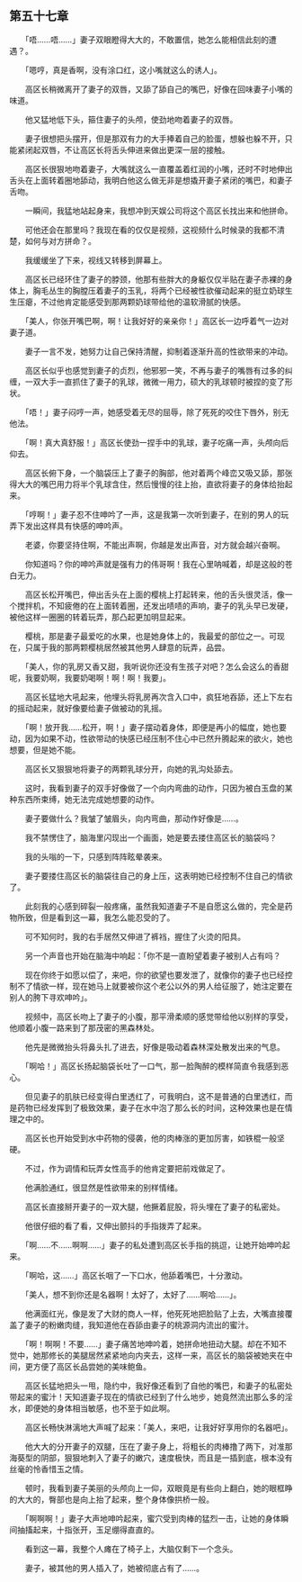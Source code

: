 ## 第五十七章

　　「唔……唔……」妻子双眼瞪得大大的，不敢置信，她怎么能相信此刻的遭遇？。

　　「嗯哼，真是香啊，没有涂口红，这小嘴就这么的诱人」。

　　高区长稍微离开了妻子的双唇，又舔了舔自己的嘴巴，好像在回味妻子小嘴的味道。

　　他又猛地低下头，箍住妻子的头颅，使劲地吻着妻子的双唇。

　　妻子很想把头摆开，但是那双有力的大手捧着自己的脸蛋，想躲也躲不开，只能紧闭起双唇，不让高区长将舌头伸进来做出更深一层的接触。

　　高区长很狠地吻着妻子，大嘴就这么一直覆盖着红润的小嘴，还时不时地伸出舌头在上面转着圈地舔动，我明白他这么做无非是想撬开妻子紧闭的嘴巴，和妻子舌吻。

　　一瞬间，我猛地站起身来，我想冲到天娱公司将这个高区长找出来和他拼命。

　　可他还会在那里吗？我现在看的仅仅是视频，这视频什么时候录的我都不清楚，如何与对方拼命？。

　　我缓缓坐了下来，视线又转移到屏幕上。

　　高区长已经环住了妻子的脖颈，他那有些胖大的身躯仅仅半贴在妻子赤裸的身体上，胸毛丛生的胸膛压着妻子的玉乳，将两个已经被性欲催动起来的挺立奶球生生压瘪，不过他肯定能感受到那两颗奶球带给他的温软滑腻的快感。

　　「美人，你张开嘴巴啊，啊！让我好好的亲亲你！」高区长一边呼着气一边对妻子道。

　　妻子一言不发，她努力让自己保持清醒，抑制着逐渐升高的性欲带来的冲动。

　　高区长似乎也感觉到妻子的贞烈，他邪邪一笑，不再与妻子的嘴唇有过多的纠缠，一双大手一直抓住了妻子的乳球，微微一用力，硕大的乳球顿时被捏的变了形状。

　　「唔！」妻子闷哼一声，她感受着无尽的屈辱，除了死死的咬住下唇外，别无他法。

　　「啊！真大真舒服！」高区长使劲一捏手中的乳球，妻子吃痛一声，头颅向后仰去。

　　高区长俯下身，一个脑袋压上了妻子的胸部，他对着两个峰峦又吸又舔，那张得大大的嘴巴用力将半个乳球含住，然后慢慢的往上抬，直欲将妻子的身体给抬起来。

　　「哼啊！」妻子忍不住呻吟了一声，这是我第一次听到妻子，在别的男人的玩弄下发出这样具有快感的呻吟声。

　　老婆，你要坚持住啊，不能出声啊，你越是发出声音，对方就会越兴奋啊。

　　你知道吗？你的呻吟声就是强有力的伟哥啊！我在心里呐喊着，却是这般的苍白无力。

　　高区长松开嘴巴，伸出舌头在上面的樱桃上打起转来，他的舌头很灵活，像一个搅拌机，不知疲倦的在上面转着圈，还发出啧啧的声响，妻子的乳头早已发硬，被他这样一圈圈的转着玩弄，那凸起更加明显起来。

　　樱桃，那是妻子最爱吃的水果，也是她身体上的，我最爱的部位之一。可现在，只属于我的那两颗樱桃居然被其他男人肆意的玩弄，品尝。

　　「美人，你的乳房又香又甜，我听说你还没有生孩子对吧？怎么会这么的香甜呢，我要奶啊，我要奶喝啊！啊！啊！我要」。

　　高区长猛地大吼起来，他埋头将乳房再次含入口中，疯狂地吞舔，还上下左右的摇动起来，就好像要给妻子做被动的乳摇。

　　「啊！放开我……松开，啊！」妻子摆动着身体，即便是再小的幅度，她也要动，因为如果不动，性欲带动的快感已经压制不住心中已然升腾起来的欲火，她也想要，但是她不能。

　　高区长又狠狠地将妻子的两颗乳球分开，向她的乳沟处舔去。

　　这时，我看到妻子的双手好像做了一个向内弯曲的动作，只因为被白玉盘的某种东西所束缚，她无法完成她想要的动作。

　　妻子要做什么？我皱了皱眉头，向内弯曲，那动作好像是……。

　　我不禁愣住了，脑海里闪现出一个画面，她是要去搂住高区长的脑袋吗？

　　我的头嗡的一下，只感到阵阵眩晕袭来。

　　妻子要搂住高区长的脑袋往自己的身上压，这表明她已经控制不住自己的情欲了。

　　此刻我的心感到碎裂一般疼痛，虽然我知道妻子不是自愿这么做的，完全是药物所致，但是看到这一幕，我怎么能忍受的了。

　　可不知何时，我的右手居然又伸进了裤裆，握住了火烫的阳具。

　　另一个声音也开始在脑海中响起：「你不是一直盼望着妻子被别人占有吗？

　　现在你终于如愿以偿了，来吧，你的欲望也要发泄了，就像你的妻子也已经控制不了情欲一样，现在她马上就要被你这个老公以外的男人给征服了，她注定要在别人的胯下寻欢呻吟」。

　　视频中，高区长吻上了妻子的小腹，那平滑柔顺的感觉带给他以别样的享受，他顺着小腹一路来到了那茂密的黑森林处。

　　他先是微微抬头将鼻头扎了进去，好像是吸动着森林深处散发出来的气息。

　　「啊哈！」高区长扬起脑袋长吐了一口气，那一脸陶醉的模样简直令我感到恶心。

　　但见妻子的肌肤已经变得白里透红了，可我明白，这不是普通的白里透红，而是药物已经发挥到了极致效果，妻子在水中泡了那么长的时间，这种效果也是在情理之中的。

　　高区长也开始受到水中药物的侵袭，他的肉棒涨的更加厉害，如铁棍一般坚硬。

　　不过，作为调情和玩弄女性高手的他肯定要把前戏做足了。

　　他满脸通红，很显然是性欲带来的别样情绪。

　　高区长直接掰开妻子的一双大腿，他撅着屁股，将头埋在了妻子的私密处。

　　他很仔细的看了看，又伸出颤抖的手指拨弄了起来。

　　「啊……不……啊啊……」妻子的私处遭到高区长手指的挑逗，让她开始呻吟起来。

　　「啊哈，这……」高区长咽了一下口水，他舔着嘴巴，十分激动。

　　「美人，想不到你还是名器啊！太好了，太好了……啊哈……」。

　　他满面红光，像是发了大财的商人一样，他死死地把脸贴了上去，大嘴直接覆盖了妻子的粉嫩肉缝，我知道他在吞舔由妻子的桃源洞内流出的蜜汁。

　　「啊！啊啊！不要……」妻子痛苦地呻吟着，她拼命地扭动大腿。却在不知不觉中，她那修长的美腿居然紧紧地向内夹去，这样一来，高区长的脑袋被她夹在中间，更方便了高区长品尝她的美味鲍鱼。

　　高区长猛地把头一甩，隐约中，我好像还看到了自他的嘴巴，和妻子的私密处带起来的蜜汁！天知道妻子现在的情欲已经到了什么地步，她竟然流出那么多的淫水，即便她的身体相当敏感，也不至于如此啊。

　　高区长畅快淋漓地大声喊了起来：「美人，来吧，让我好好享用你的名器吧」。

　　他大大的分开妻子的双腿，压在了妻子身上，将粗长的肉棒撸了两下，对准那海葵型的阴部，狠狠地刺入了妻子的嫩穴，速度极快，而且是一插到底，根本没有丝毫的怜香惜玉之情。

　　顿时，我看到妻子美丽的头颅向上一仰，双眼竟是有些向上翻白，她的眼框睁的大大的，臀部也是向上抬了起来，整个身体像拱桥一般。

　　「啊啊啊！」妻子大声地呻吟起来，蜜穴受到肉棒的猛烈一击，让她的身体瞬间抽搐起来，十指张开，玉足绷得直直的。

　　看到这一幕，我整个人瘫在了椅子上，大脑仅剩下一个念头。

　　妻子，被其他的男人插入了，她被彻底占有了……。

